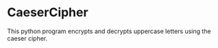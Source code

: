 # CaeserCipher
This python program encrypts and decrypts uppercase letters using the caeser cipher.
